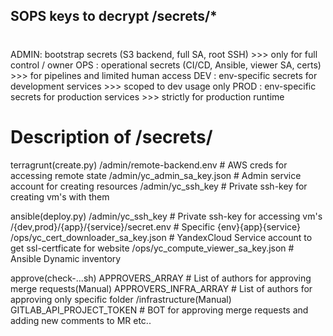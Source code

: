 ## SOPS keys to decrypt /secrets/*
# 
ADMIN: bootstrap secrets (S3 backend, full SA, root SSH)          >>> only for full control / owner
OPS  : operational secrets (CI/CD, Ansible, viewer SA, certs)     >>> for pipelines and limited human access
DEV  : env-specific secrets for development services              >>> scoped to dev usage only
PROD : env-specific secrets for production services               >>> strictly for production runtime


# Description of  /secrets/ 

terragrunt(create.py)   /admin/remote-backend.env                  # AWS creds for accessing remote state
                        /admin/yc_admin_sa_key.json                # Admin service account for creating resources
                        /admin/yc_ssh_key                          # Private ssh-key for creating vm's with them



ansible(deploy.py)      /admin/yc_ssh_key                          # Private ssh-key for accessing vm's
                        /{dev,prod}/{app}/{service}/secret.env     # Specific {env}{app}{service}
                        /ops/yc_cert_downloader_sa_key.json        # YandexCloud Service account to get ssl-certficate for website
                        /ops/yc_compute_viewer_sa_key.json         # Ansible Dynamic inventory




approve(check-...sh)    APPROVERS_ARRAY                            # List of authors for approving merge requests(Manual)
                        APPROVERS_INFRA_ARRAY                      # List of authors for approving only specific folder /infrastructure(Manual)
                        GITLAB_API_PROJECT_TOKEN                   # BOT for approving merge requests and adding new comments to MR etc..
